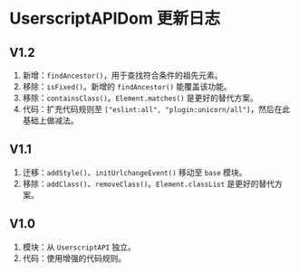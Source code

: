 # UserscriptAPIDom 更新日志

## V1.2

1. 新增：`findAncestor()`，用于查找符合条件的祖先元素。
2. 移除：`isFixed()`。新增的 `findAncestor()` 能覆盖该功能。
3. 移除：`containsClass()`。`Element.matches()` 是更好的替代方案。
4. 代码：扩充代码规则至 `["eslint:all", "plugin:unicorn/all"]`，然后在此基础上做减法。

## V1.1

1. 迁移：`addStyle()`、`initUrlchangeEvent()` 移动至 `base` 模块。
2. 移除：`addClass()`、`removeClass()`。`Element.classList` 是更好的替代方案。

## V1.0

1. 模块：从 `UserscriptAPI` 独立。
2. 代码：使用增强的代码规则。
